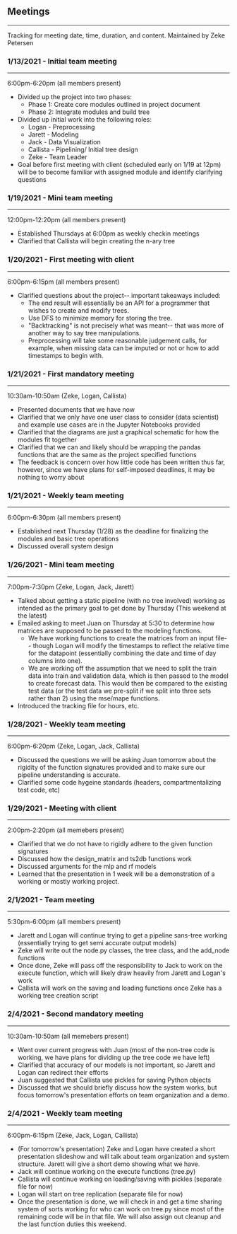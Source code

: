 ## Meetings
-----------
Tracking for meeting date, time, duration, and content.
Maintained by Zeke Petersen

### 1/13/2021 - Initial team meeting
------------------------------------
6:00pm-6:20pm (all members present)
* Divided up the project into two phases:
  * Phase 1: Create core modules outlined in project document
  * Phase 2: Integrate modules and build tree
* Divided up initial work into the following roles:
  * Logan - Preprocessing
  * Jarett - Modeling
  * Jack - Data Visualization
  * Callista - Pipelining/ Initial tree design
  * Zeke - Team Leader
* Goal before first meeting with client (scheduled early on 1/19 at 12pm) will be to become familiar with assigned module and identify clarifying questions

### 1/19/2021 - Mini team meeting
---------------------------------
12:00pm-12:20pm (all members present)
* Established Thursdays at 6:00pm as weekly checkin meetings
* Clarified that Callista will begin creating the n-ary tree

### 1/20/2021 - First meeting with client
-----------------------------------------
6:00pm-6:15pm (all members present)
* Clarified questions about the project-- important takeaways included:
    * The end result will essentially be an API for a programmer that wishes to create and modify trees.
    * Use DFS to minimize memory for storing the tree.
    * "Backtracking" is not precisely what was meant-- that was more of another way to say tree manipulations.
    * Preprocessing will take some reasonable judgement calls, for example, when missing data can be imputed or not or how to add timestamps to begin with.

### 1/21/2021 - First mandatory meeting
---------------------------------------
10:30am-10:50am (Zeke, Logan, Callista)
* Presented documents that we have now
* Clarified that we only have one user class to consider (data scientist) and example use cases are in the Jupyter Notebooks provided
* Clarified that the diagrams are just a graphical schematic for how the modules fit together
* Clarified that we can and likely should be wrapping the pandas functions that are the same as the project specified functions
* The feedback is concern over how little code has been written thus far, however, since we have plans for self-imposed deadlines, it may be nothing to worry about

### 1/21/2021 - Weekly team meeting
-----------------------------------
6:00pm-6:30pm (all members present)
* Established next Thursday (1/28) as the deadline for finalizing the modules and basic tree operations
* Discussed overall system design

### 1/26/2021 - Mini team meeting
-----------------------------------
7:00pm-7:30pm (Zeke, Logan, Jack, Jarett)
* Talked about getting a static pipeline (with no tree involved) working as intended as the primary goal to get done by Thursday (This weekend at the latest)
* Emailed asking to meet Juan on Thursday at 5:30 to determine how matrices are supposed to be passed to the modeling functions.
  * We have working functions to create the matrices from an input file-- though Logan will modify the timestamps to reflect the relative time for the datapoint (essentially combining the date and time of day columns into one).
  * We are working off the assumption that we need to split the train data into train and validation data, which is then passed to the model to create forecast data. This would then be compared to the existing test data (or the test data we pre-split if we split into three sets rather than 2) using the mse/mape functions.
* Introduced the tracking file for hours, etc.

### 1/28/2021 - Weekly team meeting
-----------------------------------
6:00pm-6:20pm (Zeke, Logan, Jack, Callista)
* Discussed the questions we will be asking Juan tomorrow about the rigidity of the function signatures provided and to make sure our pipeline understanding is accurate.
* Clarified some code hygeine standards (headers, compartmentalizing test code, etc)

### 1/29/2021 - Meeting with client
-----------------------------------
2:00pm-2:20pm (all memebers present)
* Clarified that we do not have to rigidly adhere to the given function signatures
* Discussed how the design_matrix and ts2db functions work
* Discussed arguments for the mlp and rf models
* Learned that the presentation in 1 week will be a demonstration of a working or mostly working project.

### 2/1/2021 - Team meeting
---------------------------
5:30pm-6:00pm (all members present)
* Jarett and Logan will continue trying to get a pipeline sans-tree working
(essentially trying to get semi accurate output models)
* Zeke will write out the node.py classes, the tree class, and the add_node functions
* Once done, Zeke will pass off the responsibility to Jack to work on the execute
function, which will likely draw heavily from Jarett and Logan's work
* Callista will work on the saving and loading functions once Zeke has a working tree
creation script

### 2/4/2021 - Second mandatory meeting
---------------------------
10:30am-10:50am (all memebers present)
* Went over current progress with Juan (most of the non-tree code is working,
we have plans for dividing up the tree code we have left)
* Clarified that accuracy of our models is not important, so Jarett and Logan
can redirect their efforts
* Juan suggested that Callista use pickles for saving Python objects
* Discussed that we should briefly discuss how the system works, but focus tomorrow's
presentation efforts on team organization and a demo.

### 2/4/2021 - Weekly team meeting
---------------------------
6:00pm-6:15pm (Zeke, Jack, Logan, Callista)
* (For tomorrow's presentation) Zeke and Logan have created a short presentation
slideshow and will talk about team organization and system structure.
Jarett will give a short demo showing what we have.
* Jack will continue working on the execute functions (tree.py)
* Callista will continue working on loading/saving with pickles (separate file for now)
* Logan will start on tree replication (separate file for now)
* Once the presentation is done, we will check in and get a time sharing system of
sorts working for who can work on tree.py since most of the remaining code will be
in that file. We will also assign out cleanup and the last function duties this weekend.
